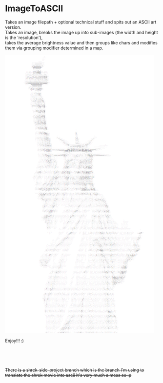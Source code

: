 # ImageToASCII

Takes an image filepath + optional technical stuff and spits out an ASCII art version.  
Takes an image, breaks the image up into sub-images (the width and height is the 'resolution'),  
takes the average brightness value and then groups like chars and modifies them via grouping modifier determined in a map.

![example ASCII art](src/main/resources/readmeImg.png)

Enjoy!!! :)

<br><br><br>

~~There is a shrek-side-project branch which is the branch I'm using to translate the shrek movie into ascii It's very much a mess so :p~~